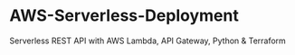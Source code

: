 # AWS-Serverless-Deployment
Serverless REST API with AWS Lambda, API Gateway, Python &amp; Terraform
